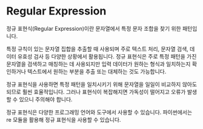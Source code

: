 # Regular Expression
정규 표현식(Regular Expression)이란 문자열에서 특정 문자 조합을 찾기 위한 패턴입니다.

특정 규칙이 있는 문자열 집합을 추출할 때 사용되며 주로 텍스트 처리, 문자열 검색, 데이터 유효성 검사 등 다양한 상황에서 활용됩니다.
정규 표현식은 주로 특정 패턴을 가진 문자열을 검색하고 매칭하는 데 사용되지만 입력 데이터가 원하는 형식과 일치하는지 확인하거나 텍스트에서 원하는 부분을 추출 또는 대체하는 것도 가능합니다.

정규 표현식을 사용하면 특정 패턴을 일치시키기 위해 문자열을 일일이 비교하지 않아도 되므로 훨씬 효율적입니다.
그러나 표현식이 복잡해지면 가독성이 떨어지고 오류가 발생할 수 있으니 주의해야 합니다.

정규 표현식은 다양한 프로그래밍 언어와 도구에서 사용할 수 있습니다.
파이썬에서는 re 모듈을 활용해 정규 표현식을 사용할 수 있습니다.
